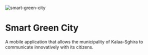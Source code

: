 
![smart-green-city](https://user-images.githubusercontent.com/61565955/134718627-ab349a07-c93b-4206-a597-e93a0944b850.png)

# Smart Green City
A mobile application that allows the municipality of Kalaa-Sghira to communicate innovatively with its citizens.
